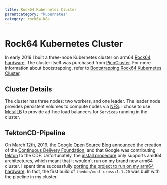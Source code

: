 ```yaml
---
title: Rock64 Kubernetes Cluster
parentcategory: "kubernetes"
category: rock64-k8s
---
```


# Rock64 Kubernetes Cluster

In early 2019 I built a three-node Kubernetes cluster on arm64 [Rock64 hardware](https://www.pine64.org/?page_id=7147). The cluster itself was purchased from [PicoCluster](https://www.picocluster.com/collections/pico-3/products/pico-3-rock64). For more information about bootstrapping, refer to [Bootstrapping Rock64 Kubernetes Cluster](./bootstrap.html).

## Cluster Details

The cluster has three nodes: two workers, and one leader. The leader node provides persistent volumes to compute nodes via [NFS](./bootstrap.html#persistent-storage). I chose to use [MetalLB](https://metallb.universe.tf/) to provide ad-hoc load balancers for `Service`s running in the cluster.

## TektonCD-Pipeline

On March 12th, 2019, the [Google Open Source Blog](https://opensource.googleblog.com) [announced](https://opensource.googleblog.com/2019/03/introducing-continuous-delivery-foundation.html) the creation of the [Continuous Delivery Foundation](http://cd.foundation/), and that Google was contributing [tekton](https://github.com/tektoncd) to the CDF. Unfortunately, the [install procedure](https://github.com/tektoncd/pipeline/blob/c4168da54b7139913567ac0a473fee3316eb0487/docs/install.md) only supports amd64 architectures, which meant that it wouldn't run on my brand new arm64 cluster. I spent time successfully [porting the project to run on my arm64 hardware](./tektoncd-pipeline.html). In fact, the first build of `thedoh/musl-cross:1.1.20` was built with the pipeline in my cluster.